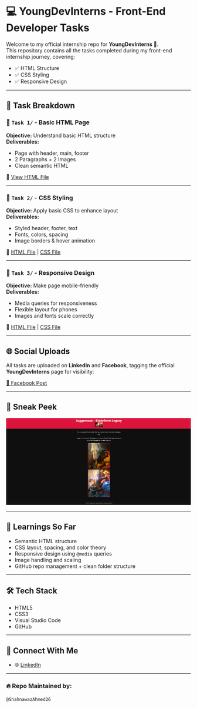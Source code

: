 # 💻 YoungDevInterns - Front-End Developer Tasks

Welcome to my official internship repo for **YoungDevInterns 🚀**.  
This repository contains all the tasks completed during my front-end internship journey, covering:

- ✅ HTML Structure  
- ✅ CSS Styling  
- ✅ Responsive Design  

---

## 📁 Task Breakdown

### 📌 `Task 1/` - Basic HTML Page
**Objective:** Understand basic HTML structure  
**Deliverables:**
- Page with header, main, footer  
- 2 Paragraphs + 2 Images  
- Clean semantic HTML  

🔗 [View HTML File](./Task%201/task1.html)

---

### 🎨 `Task 2/` - CSS Styling
**Objective:** Apply basic CSS to enhance layout  
**Deliverables:**
- Styled header, footer, text  
- Fonts, colors, spacing  
- Image borders & hover animation  

🔗 [HTML File](./Task%202/task2.html) | [CSS File](./Task%202/task2.css)

---

### 📱 `Task 3/` - Responsive Design 
**Objective:** Make page mobile-friendly  
**Deliverables:**
- Media queries for responsiveness  
- Flexible layout for phones  
- Images and fonts scale correctly  

🔗 [HTML File](./Task%203/task3.html) | [CSS File](./Task%203/task3.css)

---

## 🌐 Social Uploads

All tasks are uploaded on **LinkedIn** and **Facebook**, tagging the official **YoungDevInterns** page for visibility:

[🔗 Facebook Post](https://www.facebook.com/share/p/16do6QuR7v/)

---

## 📸 Sneak Peek

![Overview](overview.png)  

---

## 🧠 Learnings So Far

- Semantic HTML structure  
- CSS layout, spacing, and color theory  
- Responsive design using `@media` queries  
- Image handling and scaling  
- GitHub repo management + clean folder structure  

---

## 🛠 Tech Stack

- HTML5  
- CSS3  
- Visual Studio Code  
- GitHub  

---

## 🤝 Connect With Me

- 🌐 [LinkedIn](https://www.linkedin.com/in/shahnawaz-khan-946486335/)

---

### 🔥 Repo Maintained by:
`@ShahnawazAhmed26`
